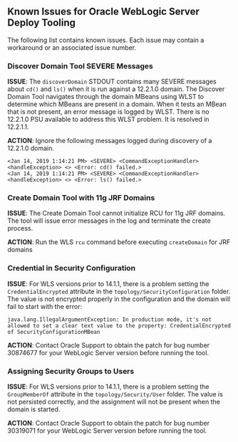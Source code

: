 ## Known Issues for Oracle WebLogic Server Deploy Tooling

The following list contains known issues. Each issue may contain a workaround or an associated issue number.

### Discover Domain Tool SEVERE Messages

**ISSUE**:
The `discoverDomain` STDOUT contains many SEVERE messages about `cd()` and `ls()` when it is run against a 12.2.1.0 domain. The Discover Domain Tool navigates through the domain MBeans using WLST to determine which MBeans are present in a domain. When it tests an MBean that is not present, an error message is logged by WLST. There is no 12.2.1.0 PSU available to address this WLST problem. It is resolved in 12.2.1.1.

**ACTION**:
Ignore the following messages logged during discovery of a 12.2.1.0 domain.
```
<Jan 14, 2019 1:14:21 PM> <SEVERE> <CommandExceptionHandler> <handleException> <> <Error: cd() failed.>
<Jan 14, 2019 1:14:21 PM> <SEVERE> <CommandExceptionHandler> <handleException> <> <Error: ls() failed.>
```

### Create Domain Tool with 11g JRF Domains

**ISSUE**:
The Create Domain Tool cannot initialize RCU for 11g JRF domains. The tool will issue error messages in the log and terminate the create process.

**ACTION**:
Run the WLS `rcu` command before executing `createDomain` for JRF domains

### Credential in Security Configuration

**ISSUE**: For WLS versions prior to 14.1.1, there is a problem setting the `CredentialEncrypted` attribute in the `topology/SecurityConfiguration` folder. The value is not encrypted properly in the configuration and the domain will fail to start with the error:
```
java.lang.IllegalArgumentException: In production mode, it's not allowed to set a clear text value to the property: CredentialEncrypted of SecurityConfigurationMBean
```
**ACTION**: Contact Oracle Support to obtain the patch for bug number 30874677 for your WebLogic Server version before running the tool.

### Assigning Security Groups to Users

**ISSUE**: For WLS versions prior to 14.1.1, there is a problem setting the `GroupMemberOf` attribute in the `topology/Security/User` folder. The value is not persisted correctly, and the assignment will not be present when the domain is started.

**ACTION**: Contact Oracle Support to obtain the patch for bug number 30319071 for your WebLogic Server version before running the tool.
